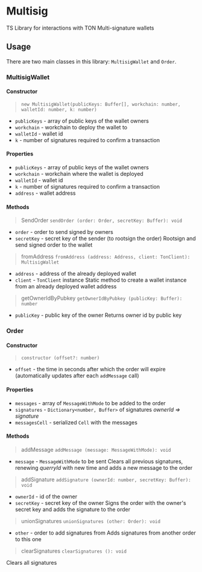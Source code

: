 # Multisig
TS Library for interactions with TON Multi-signature wallets

## Usage
There are two main classes in this library: `MultisigWallet` and `Order`.

### MultisigWallet
#### Constructor
>`new MultisigWallet(publicKeys: Buffer[], workchain: number, walletId: number, k: number)`
- `publicKeys` - array of public keys of the wallet owners
- `workchain` - workchain to deploy the wallet to
- `walletId` - wallet id
- `k` - number of signatures required to confirm a transaction

#### Properties
- `publicKeys` - array of public keys of the wallet owners
- `workchain` - workchain where the wallet is deployed
- `walletId` - wallet id
- `k` - number of signatures required to confirm a transaction
- `address` - wallet address

#### Methods
>SendOrder
`sendOrder (order: Order, secretKey: Buffer): void`
- `order` - order to send signed by owners
- `secretKey` - secret key of the sender (to rootsign the order)
Rootsign and send signed order to the wallet

>fromAddress
`fromAddress (address: Address, client: TonClient): MultisigWallet`
- `address` - address of the already deployed wallet
- `client` - `TonClient` instance
Static method to create a wallet instance from an already deployed wallet address

>getOwnerIdByPubkey
`getOwnerIdByPubkey (publicKey: Buffer): number`
- `publicKey` - public key of the owner
Returns owner id by public key


### Order
#### Constructor
>`constructor (offset?: number)`
- `offset` - the time in seconds after which the order will expire (automatically updates after each `addMessage` call)

#### Properties
- `messages` - array of `MessageWithMode` to be added to the order
- `signatures` - `Dictionary<number, Buffer>` of signatures *ownerId => signature*
- `messagesCell` - serialized `Cell` with the messages

#### Methods
>addMessage
`addMessage (message: MessageWithMode): void`
- `message` - `MessageWithMode` to be sent
Clears all previous signatures, renewing *querryId* with new time and adds a new message to the order

>addSignature
`addSignature (ownerId: number, secretKey: Buffer): void`
- `ownerId` - id of the owner
- `secretKey` - secret key of the owner
Signs the order with the owner's secret key and adds the signature to the order

>unionSignatures
`unionSignatures (other: Order): void`
- `other` - order to add signatures from
Adds signatures from another order to this one

>clearSignatures
`clearSignatures (): void`

Clears all signatures